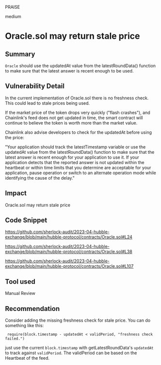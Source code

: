 PRAISE

medium

# Oracle.sol may return stale price

## Summary
`Oracle` should use the updatedAt value from the latestRoundData() function to make sure that the latest answer is recent enough to be used.

## Vulnerability Detail
In the current implementation of Oracle.sol there is no freshness check. This could lead to stale prices being used.

If the market price of the token drops very quickly ("flash crashes"), and Chainlink's feed does not get updated in time, the smart contract will continue to believe the token is worth more than the market value.

Chainlink also advise developers to check for the updatedAt before using the price:

"Your application should track the latestTimestamp variable or use the updatedAt value from the latestRoundData() function to make sure that the latest answer is recent enough for your application to use it. If your application detects that the reported answer is not updated within the heartbeat or within time limits that you determine are acceptable for your application, pause operation or switch to an alternate operation mode while identifying the cause of the delay."


## Impact
Oracle.sol may return stale price

## Code Snippet
https://github.com/sherlock-audit/2023-04-hubble-exchange/blob/main/hubble-protocol/contracts/Oracle.sol#L24

https://github.com/sherlock-audit/2023-04-hubble-exchange/blob/main/hubble-protocol/contracts/Oracle.sol#L38

https://github.com/sherlock-audit/2023-04-hubble-exchange/blob/main/hubble-protocol/contracts/Oracle.sol#L107


## Tool used

Manual Review

## Recommendation
Consider adding the missing freshness check for stale price. You can do something like this:
```solidity
 require(block.timestamp - updatedAt < validPeriod, "freshness check failed.")
```
just use the current `block.timestamp` with getLatestRoundData's `updatedAt` to track against `validPeriod`.
The validPeriod can be based on the Heartbeat of the feed.